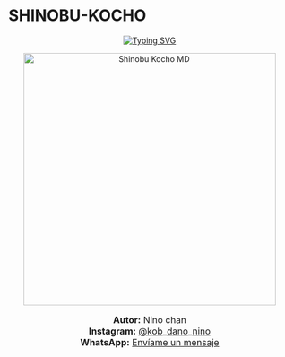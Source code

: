 # SHINOBU-KOCHO


<p align="center">
  <a href="#"><img src="http://readme-typing-svg.herokuapp.com?font=mono&size=22&duration=3000&color=b663c5,e670ad,000000&center=true&vCenter=true&multiline=true&width=500&height=70&lines=🦋+𝐑𝐄𝐏𝐎𝐒𝐈𝐓𝐎𝐑𝐈𝐎+𝐎𝐅𝐂+𝐃𝐄+𝐒𝐇𝐈𝐍𝐎𝐁𝐔+💜🌸;💜🦋+𝐄𝐒𝐓𝐄+𝐁𝐎𝐓+𝐄𝐒+𝐔𝐍𝐀+𝐏𝐑𝐔𝐄𝐁𝐀+🌸" alt="Typing SVG"></a>
</p>

<p align="center">
  <img src="https://i.postimg.cc/bJ9qC47R/portada.jpg" alt="Shinobu Kocho MD" width="450"/>
</p>

<p align="center" style="font-size:16px;">
  <b>Autor:</b> Nino chan<br>
  <b>Instagram:</b> <a href="https://instagram.com/kob_dano_nino" target="_blank">@kob_dano_nino</a><br>
  <b>WhatsApp:</b> <a href="https://wa.me/529992042946" target="_blank">Envíame un mensaje</a>
</p>